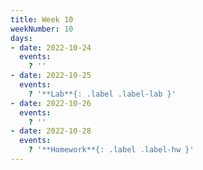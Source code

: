 ```yaml
---
title: Week 10
weekNumber: 10
days:
- date: 2022-10-24
  events:
    ? ''
- date: 2022-10-25
  events:
    ? '**Lab**{: .label .label-lab }'
- date: 2022-10-26
  events:
    ? ''
- date: 2022-10-28
  events:
    ? '**Homework**{: .label .label-hw }'
---
```

